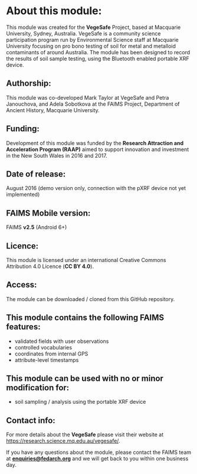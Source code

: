 # About this module:
This module was created for the **VegeSafe** Project, based at Macquarie University, Sydney, Australia. VegeSafe is a community science participation program run by Environmental Science staff at Macquarie University focusing on pro bono testing of soil for metal and metalloid contaminants of around Australia. The module has been designed to record the results of soil sample testing, using the Bluetooth enabled portable XRF device. 

## Authorship:
This module was co-developed Mark Taylor at VegeSafe and Petra Janouchova, and Adela Sobotkova at the FAIMS Project, Department of Ancient History, Macquarie University.

## Funding:
Development of this module was funded by the **Research Attraction and Acceleration Program (RAAP)** aimed to support innovation and investment in the New South Wales in 2016 and 2017.


## Date of release:
August 2016 (demo version only, connection with the pXRF device not yet implemented)

## FAIMS Mobile version:
FAIMS **v2.5** (Android 6+)

## Licence:
This module is licensed under an international Creative Commons Attribution 4.0 Licence (**CC BY 4.0**).

## Access:
The module can be downloaded / cloned from this GitHub repository.

## This module contains the following FAIMS features:
* validated fields with user observations
* controlled vocabularies
* coordinates from internal GPS
* attribute-level timestamps

## This module can be used with no or minor modification for:
* soil sampling / analysis using the portable XRF device 

## Contact info:
For more details about the **VegeSafe** please visit their website at https://research.science.mq.edu.au/vegesafe/.

If you have any questions about the module, please contact the FAIMS team at **enquiries@fedarch.org** and we will get back to you within one business day.

